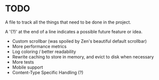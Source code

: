 # TODO

A file to track all the things that need to be done in the project.

A '(?)' at the end of a line indicates a possible future feature or idea.

- Custom scrollbar (was spoiled by Zen's beautiful default scrollbar)
- More performance metrics
- Log coloring / better readability
- Rewrite caching to store in memory, and evict to disk when necessary
- More tests
- Mobile support
- Content-Type Specific Handling (?)

